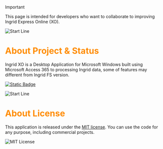 > [!IMPORTANT]
> This page is intended for developers who want to collaborate to improving Ingrid Express Online (XO).

![Start Line](https://res.cloudinary.com/cagakmelon/image/upload/v1686057819/apps/ingrid-assets/readme.md/readme.md.png)
#   <span style="color:darkorange">**About Project & Status**</span>
Ingrid XO is a Desktop Application for Microsoft Windows built using Microsoft Access 365 to processing Ingrid data, some of features may different from Ingrid FS version.

[![Static Badge](https://img.shields.io/badge/License-MIT-blue)](https://opensource.org/license/mit/) 

![Start Line](https://res.cloudinary.com/cagakmelon/image/upload/v1686057819/apps/ingrid-assets/readme.md/readme.md.png)
#   <span style="color:darkorange">**About License**</span>
This application is released under the [MIT license]($/Ingrid/LICENSE). You can use the code for any purpose, including commercial projects.

![MIT License](https://res.cloudinary.com/cagakmelon/image/upload/v1697064703/apps/ingrid-assets/readme.md/license.png)
